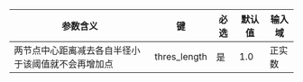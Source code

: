 | 参数含义 | 键 | 必选 | 默认值 | 输入域 |
| --- | --- | --- | --- | --- |
| 两节点中心距离减去各自半径小于该阈值就不会再增加点  | thres_length | 是 | 1.0 | 正实数 |

